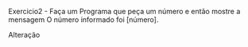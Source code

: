 Exercicio2 - Faça um Programa que peça um número e então mostre a mensagem O número informado foi [número].

Alteração

